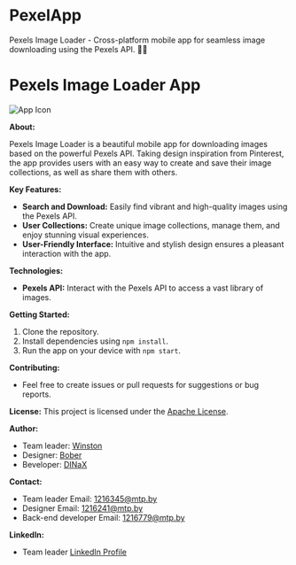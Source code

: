 # PexelApp
Pexels Image Loader - Cross-platform mobile app for seamless image downloading using the Pexels API. 📸✨

# Pexels Image Loader App

![App Icon](https://github.com/Winstonexe/PexelsApp/assets/128837084/a837a09a-6a9b-43a9-971c-6fca74f7846d)

**About:**

Pexels Image Loader is a beautiful mobile app for downloading images based on the powerful Pexels API. Taking design inspiration from Pinterest, the app provides users with an easy way to create and save their image collections, as well as share them with others.

**Key Features:**
- **Search and Download:** Easily find vibrant and high-quality images using the Pexels API.
- **User Collections:** Create unique image collections, manage them, and enjoy stunning visual experiences.
- **User-Friendly Interface:** Intuitive and stylish design ensures a pleasant interaction with the app.

**Technologies:**
- **Pexels API:** Interact with the Pexels API to access a vast library of images.

**Getting Started:**
1. Clone the repository.
2. Install dependencies using `npm install`.
3. Run the app on your device with `npm start`.

**Contributing:**
- Feel free to create issues or pull requests for suggestions or bug reports.

**License:**
This project is licensed under the [Apache License](LICENSE).


**Author:**
- Team leader: [Winston](https://github.com/Winstonexe)
- Designer: [Bober](https://github.com/baltazarovich)
- Вeveloper: [DINaX](https://github.com/IDINaXI)

**Contact:**
- Team leader Email: 1216345@mtp.by
- Designer Email: 1216241@mtp.by
- Back-end developer Email: 1216779@mtp.by

**LinkedIn:** 
- Team leader [LinkedIn Profile](www.linkedin.com/in/roman-yaroshevich-38342129a)
